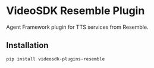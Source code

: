 # VideoSDK Resemble Plugin

Agent Framework plugin for TTS services from Resemble.

## Installation

```bash
pip install videosdk-plugins-resemble
```